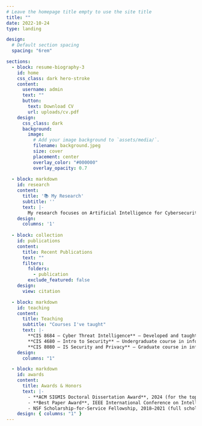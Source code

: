 ```yaml
---
# Leave the homepage title empty to use the site title
title: ""
date: 2022-10-24
type: landing

design:
  # Default section spacing
  spacing: "6rem"

sections:
  - block: resume-biography-3
    id: home
    css_class: dark hero-stroke
    content:
      username: admin
      text: ""
      button:
        text: Download CV
        url: uploads/cv.pdf
    design:
      css_class: dark
      background:
        image:
          # Add your image background to `assets/media/`.
          filename: background.jpeg
          size: cover
          placement: center
          overlay_color: "#000000"
          overlay_opacity: 0.7
  
  - block: markdown
    id: research
    content:
      title: '📚 My Research'
      subtitle: ''
      text: |-
        My research focuses on Artificial Intelligence for Cybersecurity, with particular interests in cyber threat intelligence, hacker community analytics, phishing detection, and text mining methods. I leverage advanced machine learning (including large language models) to address security challenges in information systems. I'm always open to chatting and collaborating! 
    design:
      columns: '1'
  
  - block: collection
    id: publications
    content:
      title: Recent Publications
      text: ""
      filters:
        folders:
          - publication
        exclude_featured: false
    design:
      view: citation

  - block: markdown
    id: teaching
    content:
      title: Teaching
      subtitle: "Courses I've taught"
      text: |-
        **CIS 8684 – Cyber Threat Intelligence** – Developed and taught a graduate course on cyber threat intelligence (TE eval: 4.91/5).  
        **CIS 4680 – Intro to Security** – Undergraduate course in information security.  
        **CIS 8080 – IS Security and Privacy** – Graduate course in information security.
    design:
      columns: "1"

  - block: markdown
    id: awards
    content:
      title: Awards & Honors
      text: |-
        - **ACM SIGMIS Doctoral Dissertation Award**, 2024 (for the top IS dissertation of the year).  
        - **Best Paper Award**, IEEE International Conference on Intelligence and Security Informatics (ISI) 2020 and 2023.  
        - NSF Scholarship-for-Service Fellowship, 2018–2021 (full scholarship and stipend for cybersecurity study).
    design: { columns: "1" }
---
```

